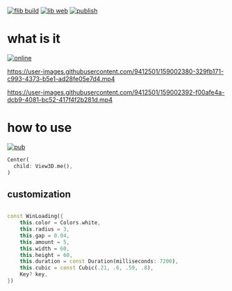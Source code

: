 
[![flib build](https://github.com/ZuYun/winloading/actions/workflows/flibbuild.yml/badge.svg)](https://github.com/ZuYun/winloading/actions/workflows/flibbuild.yml) [![lib web](https://github.com/ZuYun/winloading/actions/workflows/flibweb.yml/badge.svg)](https://github.com/ZuYun/winloading/actions/workflows/flibweb.yml)    [![publish](https://github.com/ZuYun/winloading/actions/workflows/publish.yml/badge.svg)](https://github.com/ZuYun/winloading/actions/workflows/publish.yml)

# what is it

[![online](https://img.shields.io/badge/online-test-green)](https://zuyun.github.io/winloading/#/)

https://user-images.githubusercontent.com/9412501/159002380-329fb171-c993-4373-b5e1-ad28fe05e7d4.mp4

https://user-images.githubusercontent.com/9412501/159002392-f00afe4a-dcb9-4081-bc52-417f4f2b281d.mp4

# how to use
[![pub](https://img.shields.io/badge/pub-v0.0.3-green)](https://pub.dev/packages/winloading)
```dart
Center(
  child: View3D.me(),
)
```
## customization

```dart

const WinLoading({
    this.color = Colors.white,
    this.radius = 3,
    this.gap = 0.04,
    this.amount = 5,
    this.width = 60,
    this.height = 60,
    this.duration = const Duration(milliseconds: 7200),
    this.cubic = const Cubic(.21, .6, .59, .8),
    Key? key,
})

```